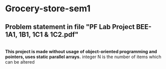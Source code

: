 # Grocery-store-sem1
<h2>Problem statement in file "PF Lab Project BEE-1A1, 1B1, 1C1 & 1C2.pdf"</h2>
<br>
<b> This project is made without usage of object-oriented programming and pointers, uses static parallel arrays.</b>
integer N is the number of items which can be altered
